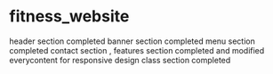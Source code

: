 # fitness_website
header section completed
banner section completed
menu section completed
contact section , features section completed and modified everycontent for responsive design
class section completed
